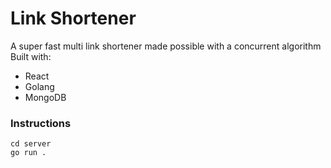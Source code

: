 # Link Shortener
A super fast multi link shortener made possible with a concurrent algorithm  
Built with:
- React
- Golang
- MongoDB

### Instructions
```
cd server
go run .
```
